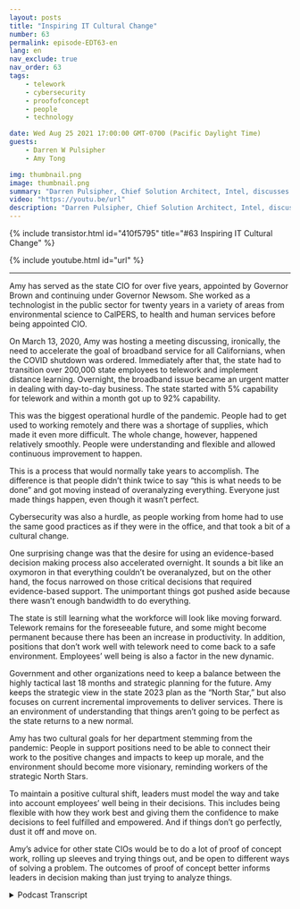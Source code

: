 ```yaml
---
layout: posts
title: "Inspiring IT Cultural Change"
number: 63
permalink: episode-EDT63-en
lang: en
nav_exclude: true
nav_order: 63
tags:
    - telework
    - cybersecurity
    - proofofconcept
    - people
    - technology

date: Wed Aug 25 2021 17:00:00 GMT-0700 (Pacific Daylight Time)
guests:
    - Darren W Pulsipher
    - Amy Tong

img: thumbnail.png
image: thumbnail.png
summary: "Darren Pulsipher, Chief Solution Architect, Intel, discusses inspiring cultural change with Amy Tong, CIO of the state of California, in the wake of the COVID pandemic."
video: "https://youtu.be/url"
description: "Darren Pulsipher, Chief Solution Architect, Intel, discusses inspiring cultural change with Amy Tong, CIO of the state of California, in the wake of the COVID pandemic."
---
```


<div>
{% include transistor.html id="410f5795" title="#63 Inspiring IT Cultural Change" %}

{% include youtube.html id="url" %}
</div>

---

Amy has served as the state CIO for over five years, appointed by Governor Brown and continuing under Governor Newsom. She worked as a technologist in the public sector for twenty years in a variety of areas from environmental science to CalPERS, to health and human services before being appointed CIO.

On March 13, 2020, Amy was hosting a meeting discussing, ironically, the need to accelerate the goal of broadband service for all Californians, when the COVID shutdown was ordered. Immediately after that, the state had to transition over 200,000 state employees to telework and implement distance learning. Overnight, the broadband issue became an urgent matter in dealing with day-to-day business. The state started with 5% capability for telework and within a month got up to 92% capability.

This was the biggest operational hurdle of the pandemic. People had to get used to working remotely and there was a shortage of supplies, which made it even more difficult. The whole change, however, happened relatively smoothly. People were understanding and flexible and allowed continuous improvement to happen.

This is a process that would normally take years to accomplish. The difference is that people didn’t think twice to say “this is what needs to be done” and got moving instead of overanalyzing everything. Everyone just made things happen, even though it wasn’t perfect.

Cybersecurity was also a hurdle, as people working from home had to use the same good practices as if they were in the office, and that took a bit of a cultural change.

One surprising change was that the desire for using an evidence-based decision making process also accelerated overnight. It sounds a bit like an oxymoron in that everything couldn’t be overanalyzed, but on the other hand, the focus narrowed on those critical decisions that required evidence-based support. The unimportant things got pushed aside because there wasn’t enough bandwidth to do everything.

The state is still learning what the workforce will look like moving forward. Telework remains for the foreseeable future, and some might become permanent because there has been an increase in productivity. In addition, positions that don’t work well with telework need to come back to a safe environment. Employees’ well being is also a factor in the new dynamic.

Government and other organizations need to keep a balance between the highly tactical last 18 months and strategic planning for the future. Amy keeps the strategic view in the state 2023 plan as the “North Star,” but also focuses on current incremental improvements to deliver services. There is an environment of understanding that things aren’t going to be perfect as the state returns to a new normal.

Amy has two cultural goals for her department stemming from the pandemic: People in support positions need to be able to connect their work to the positive changes and impacts to keep up morale, and the environment should become more visionary, reminding workers of the strategic North Stars.

To maintain a positive cultural shift, leaders must model the way and take into account employees’ well being in their decisions. This includes being flexible with how they work best and giving them the confidence to make decisions to feel fulfilled and empowered. And if things don’t go perfectly, dust it off and move on.

Amy’s advice for other state CIOs would be to do a lot of proof of concept work, rolling up sleeves and trying things out, and be open to different ways of solving a problem. The outcomes of proof of concept better informs leaders in decision making than just trying to analyze things. 



<details>
<summary> Podcast Transcript </summary>

<p></p>

</details>
